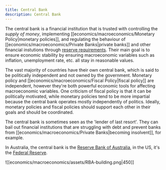 ```yaml
---
title: Central Bank
description: Central Bank
---
```


The central bank is a financial institution that is trusted with controlling the *supply of money*, implementing [[economics/macroeconomics/Monetary Policy|monetary policies]], and regulating the behaviour of [[economics/macroeconomics/Private Banks|private banks]] and other financial instutions through [reserve requirements](https://www.investopedia.com/terms/r/requiredreserves.asp). Their main goal is to ensure economic stability by ensuring macroeconomic variables such as inflation, unemployment rate, etc. all stay in reasonable values.

The vast majority of countries have their own central bank, which is said to be politically independent and not owned by the government. Monetary policy and [[economics/macroeconomics/Fiscal Policy|fiscal policy]] are independent, however they're both powerful economic tools for affecting macroeconomic variables. One criticism of fiscal policy is that it can be politically motivated, while monetary policies tend to be more impartial because the central bank operates mostly independently of politics. Ideally, monetary policies and fiscal policies should support each other in their goals and should be coordinated.

The central bank is sometimes seen as the 'lender of last resort'. They can bail out financial institutions that are struggling with debt and prevent banks from [[economics/macroeconomics/Private Banks|becoming insolvent]], for example.

In Australia, the central bank is the [Reserve Bank of Australia](https://www.rba.gov.au/), in the US, it's the [Federal Reserve](https://www.federalreserve.gov/).

![[economics/macroeconomics/assets/RBA-building.png|450]]
